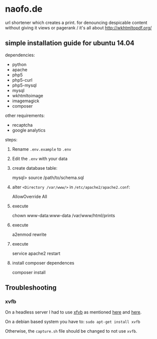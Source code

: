 naofo.de
========

url shortener which creates a print. for denouncing despicable content without giving it views or pagerank
/
it's all about http://wkhtmltopdf.org/

simple installation guide for ubuntu 14.04
-------------------------------------------

dependencies:

* python
* apache
* php5
* php5-curl
* php5-mysql
* mysql
* wkhtmltoimage
* imagemagick
* composer

other requirements:

* recaptcha
* google analytics

steps:

1. Rename `.env.example` to `.env`

2. Edit the `.env` with your data

3. create database table:

	mysql> source /path/to/schema.sql

4. alter `<Directory /var/www/>` in `/etc/apache2/apache2.conf`:

	AllowOverride All

5. execute

	chown www-data:www-data /var/www/html/prints

6. execute

	a2enmod rewrite

7. execute

	service apache2 restart

8. install composer dependences

	composer install

Troubleshooting
--

### xvfb

On a headless server I had to use [xfvb](http://www.x.org/releases/X11R7.6/doc/man/man1/Xvfb.1.xhtml) as mentioned [here](https://github.com/wkhtmltopdf/wkhtmltopdf/issues/2037#issuecomment-62019521) and [here](https://bugs.debian.org/cgi-bin/bugreport.cgi?bug=580226#34).

On a debian based system you have to: `sudo apt-get install xvfb`

Otherwise, the `capture.sh` file should be changed to not use `xvfb`.
